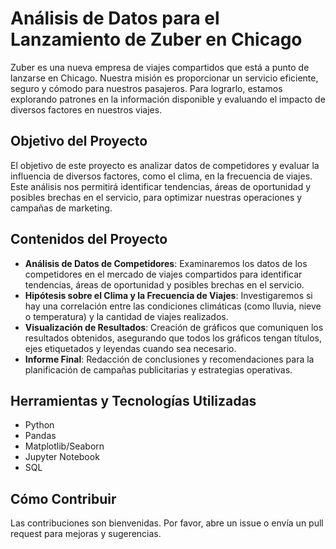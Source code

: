 # Análisis de Datos para el Lanzamiento de Zuber en Chicago

Zuber es una nueva empresa de viajes compartidos que está a punto de lanzarse en Chicago. Nuestra misión es proporcionar un servicio eficiente, seguro y cómodo para nuestros pasajeros. Para lograrlo, estamos explorando patrones en la información disponible y evaluando el impacto de diversos factores en nuestros viajes.

## Objetivo del Proyecto
El objetivo de este proyecto es analizar datos de competidores y evaluar la influencia de diversos factores, como el clima, en la frecuencia de viajes. Este análisis nos permitirá identificar tendencias, áreas de oportunidad y posibles brechas en el servicio, para optimizar nuestras operaciones y campañas de marketing.

## Contenidos del Proyecto
- **Análisis de Datos de Competidores**: Examinaremos los datos de los competidores en el mercado de viajes compartidos para identificar tendencias, áreas de oportunidad y posibles brechas en el servicio.
- **Hipótesis sobre el Clima y la Frecuencia de Viajes**: Investigaremos si hay una correlación entre las condiciones climáticas (como lluvia, nieve o temperatura) y la cantidad de viajes realizados.
- **Visualización de Resultados**: Creación de gráficos que comuniquen los resultados obtenidos, asegurando que todos los gráficos tengan títulos, ejes etiquetados y leyendas cuando sea necesario.
- **Informe Final**: Redacción de conclusiones y recomendaciones para la planificación de campañas publicitarias y estrategias operativas.

## Herramientas y Tecnologías Utilizadas
- Python
- Pandas
- Matplotlib/Seaborn
- Jupyter Notebook
- SQL

## Cómo Contribuir
Las contribuciones son bienvenidas. Por favor, abre un issue o envía un pull request para mejoras y sugerencias.
